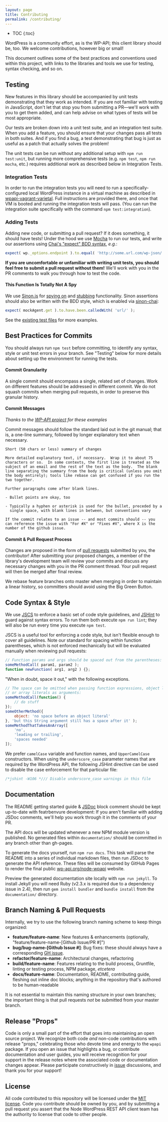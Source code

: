 ```yaml
---
layout: page
title: Contributing
permalink: /contributing/
---
```


* TOC
{:toc}



WordPress is a community effort, as is the WP-API; this client library should be, too. We welcome contributions, however big or small!

This document outlines some of the best practices and conventions used within this project, with links to the libraries and tools we use for testing, syntax checking, and so on.

## Testing

New features in this library should be accompanied by unit tests demonstrating that they work as intended. If you are not familiar with testing in JavaScript, don't let that stop you from submitting a PR&mdash;we'll work with you to get them added, and can help advise on what types of tests will be most appropriate.

Our tests are broken down into a unit test suite, and an integration test suite. When you add a feature, you should ensure that your changes pass all tests in both suites. And if you find a bug, a test demonstrating that bug is just as useful as a patch that actually solves the problem!

The unit tests can be run without any additional setup with `npm run test:unit`, but running more comprehensive tests (e.g. `npm test`, `npm run mocha`, etc.) requires additional work as described below in Integration Tests.

### Integration Tests

In order to run the integration tests you will need to run a specifically-configured local WordPress instance in a virtual machine as described in [wpapi-vagrant-varietal](https://github.com/kadamwhite/wpapi-vagrant-varietal).  Full instructions are provided there, and once that VM is booted and running the integration tests will pass. (You can run the integration suite specifically with the command `npm test:integration`).

### Adding Tests

Adding new code, or submitting a pull request? If it does something, it should have tests! Under the hood we use [Mocha](visionmedia.github.io/mocha/) to run our tests, and write our assertions using [Chai's "expect" BDD syntax](http://chaijs.com/api/bdd/), *e.g.*:
```javascript
expect( wp._options.endpoint ).to.equal( 'http://some.url.com/wp-json/' );
```

**If you are uncomfortable or unfamiliar with writing unit tests, you should feel free to submit a pull request without them!** We'll work with you in the PR comments to walk you through how to test the code.

#### This Function Is Totally Not A Spy

We use [Sinon.js](sinonjs.org/docs/) for [spying on](sinonjs.org/docs/#spies) and [stubbing](http://sinonjs.org/docs/#stubs) functionality. Sinon assertions should also be written with the BDD style, which is enabled via [sinon-chai](https://www.npmjs.org/package/sinon-chai):
```javascript
expect( mockAgent.get ).to.have.been.calledWith( 'url/' );
```
See the [existing test files](https://github.com/wp-api/node-wpapi/tree/master/tests) for more examples.

## Best Practices for Commits

You should always run `npm test` before committing, to identify any syntax, style or unit test errors in your branch.  See "Testing" below for more details about setting up the environment for running the tests.

#### Commit Granularity

A single commit should encompass a single, related set of changes. Work on different features should be addressed in different commit. We do not squash commits when merging pull requests, in order to preserve this granular history.

#### Commit Messages

*Thanks to the [WP-API project](https://github.com/WP-API/WP-API/blob/master/CONTRIBUTING.md) for these examples*

Commit messages should follow the standard laid out in the git manual; that is, a one-line summary, followed by longer explanatory text when necessary.

    Short (50 chars or less) summary of changes

    More detailed explanatory text, if necessary.  Wrap it to about 75
    characters or so.  In some contexts, the first line is treated as the
    subject of an email and the rest of the text as the body.  The blank
    line separating the summary from the body is critical (unless you omit
    the body entirely); tools like rebase can get confused if you run the
    two together.

    Further paragraphs come after blank lines.

    - Bullet points are okay, too

    - Typically a hyphen or asterisk is used for the bullet, preceded by a
      single space, with blank lines in between, but conventions vary

    If the commit relates to an issue -- and most commits should -- you
    can reference the issue with "For #X" or "Fixes #X", where X is the
    number of the github issue.

#### Commit & Pull Request Process

Changes are proposed in the form of [pull requests](https://help.github.com/articles/using-pull-requests) submitted by you, the contributor! After submitting your proposed changes, a member of the library's development team will review your commits and discuss any necessary changes with you in the PR comment thread. Your pull request will then be merged after final review.

We rebase feature branches onto master when merging in order to maintain a linear history, so committers should avoid using the Big Green Button.

## Code Syntax & Style

We use [JSCS](https://www.npmjs.org/package/jscs) to enforce a basic set of code style guidelines, and [JSHint](http://jshint.com/) to guard against syntax errors. To run them both execute `npm run lint`; they will also be run every time you execute `npm test`.

JSCS is a useful tool for enforcing a code style, but isn't flexible enough to cover all guidelines. Note our standard for spacing within function parentheses, which is not enforced mechanically but will be evaluated manually when reviewing pull requests:

```javascript
// Function params and args should be spaced out from the parentheses:
someMethodCall( param1, param2 );
function newFunction( arg1, arg2 ) {};
```

"When in doubt, space it out," with the following exceptions.

```javascript
// The space can be omitted when passing function expressions, object literals
// or array literals as arguments:
someMethodCall(function() {
    // do stuff
});
someOtherMethod({
    object: 'no space before an object literal'
}, 'but this String argument still has a space after it' );
someMethodThatTakesAnArray([
    'no',
    'leading or trailing',
    'spaces needed'
]);
```

We prefer `camelCase` variable and function names, and `UpperCamelCase` constructors. When using the `underscore_case` parameter names that are required by the WordPress API, the following JSHint directive can be used to disable the case enforcement for that particular file:

```javascript
/*jshint -W106 */// Disable underscore_case warnings in this file
```

## Documentation

The README getting started guide & [JSDoc](http://usejsdoc.org/) block comment should be kept up-to-date with featrbenvure development: If you aren't familiar with adding JSDoc comments, we'll help you work through it in the comments of your PR.

The API docs will be updated whenever a new NPM module version is published. No generated files within `documentation/` should be committed in any branch other than gh-pages.

To generate the docs yourself, run `npm run docs`. This task will parse the README into a series of individual markdown files, then run JSDoc to generate the API reference. These files will be consumed by GitHub Pages to render the final public [wp-api.org/node-wpapi](http://wp-api.org/node-wpapi) website.

Preview the generated documentation site locally with `npm run jekyll`. To install Jekyll you will need Ruby (v2.3.x is required due to a dependency issue in 2.4), then run `gem install bundler` and `bundle install` from the `documentation/` directory.

## Branch Naming & Pull Requests

Internally, we try to use the following branch naming scheme to keep things organized:

* **feature/feature-name**: New features & enhancements (optionally, "feature/feature-name-[Github Issue/PR #]")
* **bug/bug-name-[Github Issue #]**: Bug fixes: these should always have a corresponding [GH issue](https://github.com/wp-api/node-wpapi/issues).
* **refactor/feature-name**: Architectural changes, refactoring
* **build/feature-name**: Features relating to the build process, Gruntfile, linting or testing process, NPM package, *etcetera*
* **docs/feature-name**: Documentation, README, contributing guide, fleshing out inline doc blocks; anything in the repository that's authored to be human-readable

It is not essential to maintain this naming structure in your own branches; the important thing is that pull requests *not* be submitted from your master branch.

## Release "Props"

Code is only a small part of the effort that goes into maintaining an open source project. We recognize both code _and_ non-code contributions with release "props," celebrating those who devote time and energy to the `wpapi` package. If you open an issue that highlights a bug, or contribute documentation and user guides, you will receive recognition for your support in the release notes where the associated code or documentation changes appear. Please participate constructively in [issue](https://github.com/wp-api/node-wpapi/issues) discussions, and thank you for your support!

## License

All code contributed to this repository will be licensed under the [MIT license](http://opensource.org/licenses/MIT). Code you contribute should be owned by you, and by submitting a pull request you assert that the Node WordPress REST API client team has the authority to license that code to other people.
